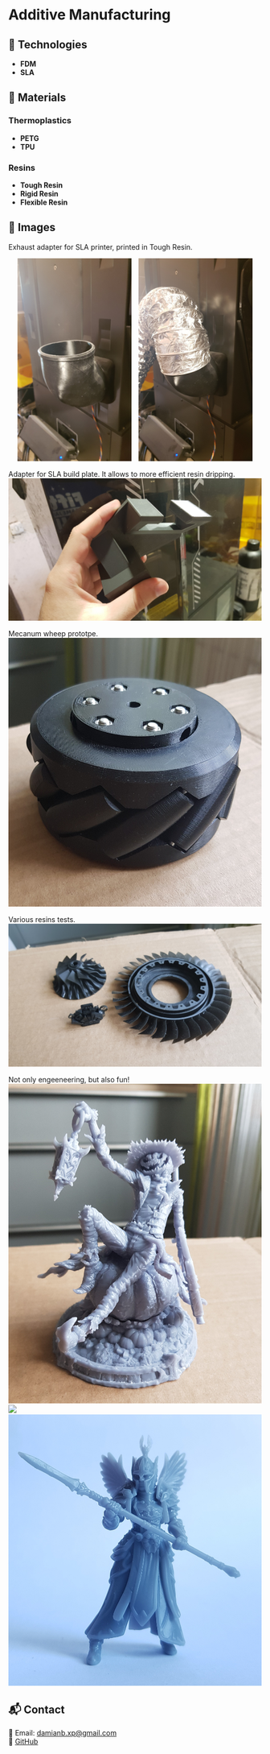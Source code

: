# Additive Manufacturing

## 📌 Technologies
- **FDM**
- **SLA**

## 📌 Materials
### Thermoplastics
- **PETG**
- **TPU**
### Resins
- **Tough Resin**
- **Rigid Resin**
- **Flexible Resin**

## 📸 Images
Exhaust adapter for SLA printer, printed in Tough Resin.
<p align="center">
    <img src="img/img1.jpg" alt="Image 1" width="45%" style="display:inline-block; margin-right:10px;"/>
    <img src="img/img2.jpg" alt="Image 2" width="45%" style="display:inline-block;"/>
</p>

Adapter for SLA build plate. It allows to more efficient resin dripping.
![](img/img3.jpg)

Mecanum wheep prototpe.
![](img/img4.jpg)

Various resins tests.
![](img/img5.jpg)

Not only engeeneering, but also fun!
![](img/img6.jpg)
![](img/1.gif)
![](img/img9.jpg)

## 📬 Contact
📧 Email: damianb.xp@gmail.com  
🐙 [GitHub](https://github.com/damianbxp)  
